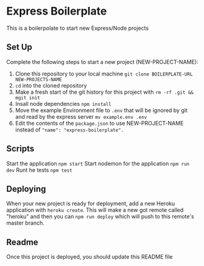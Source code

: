 # Express Boilerplate
This is a boilerpolate to start new Express/Node projects
## Set Up
Complete the following steps to start a new project (NEW-PROJECT-NAME):
1. Clone this repository to your local machine `git clone BOILERPLATE-URL NEW-PROJECTS-NAME`
2. `cd` into the cloned repository
3. Make a fresh start of the git history for this project with `rm -rf .git && mgit init`
4. Insall node dependencies `npm install`
5. Move the example Environment file to `.env` that will be ignored by git and read by the express server `mv example.env .env`
6. Edit the contents of the `package.json` to use NEW-PROJECT-NAME instead of `"name": "express-boilerplate".`

## Scripts
Start the application `npm start`
Start nodemon for the application `npm run dev`
Runt he tests `npm test`
## Deploying
When your new project is ready for deployment, add a new Heroku application with `heroku create`. This will make a new got remote called "heroku" and then you can `npm run deploy` which will push to this remote's master branch.
## Readme
Once this project is deployed, you should update this README file 